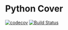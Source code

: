 # Python Cover
[![codecov](https://codecov.io/gh/Antoch03/python_cov/branch/master/graph/badge.svg)](https://codecov.io/gh/Antoch03/python_cov)
[![Build Status](https://travis-ci.org/Antoch03/python_cov.svg?branch=master)](https://travis-ci.org/Antoch03/python_cov)
